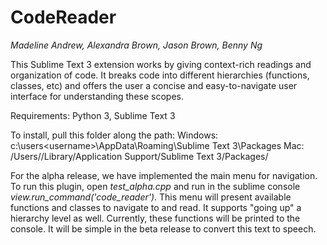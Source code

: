 # CodeReader

_Madeline Andrew, Alexandra Brown, Jason Brown, Benny Ng_

This Sublime Text 3 extension works by giving context-rich readings and organization of code. It breaks code into different hierarchies (functions, classes, etc) and offers the user a concise and easy-to-navigate user interface for understanding these scopes.

Requirements: Python 3, Sublime Text 3

To install, pull this folder along the path:
Windows: c:\users\<username>\AppData\Roaming\Sublime Text 3\Packages
Mac: /Users/<username>/Library/Application Support/Sublime Text 3/Packages/

For the alpha release, we have implemented the main menu for navigation. To run this plugin, open _test_alpha.cpp_ and run in the sublime console _view.run_command('code_reader')_. This menu will present available functions and classes to navigate to and read. It supports "going up" a hierarchy level as well. Currently, these functions will be printed to the console. It will be simple in the beta release to convert this text to speech.